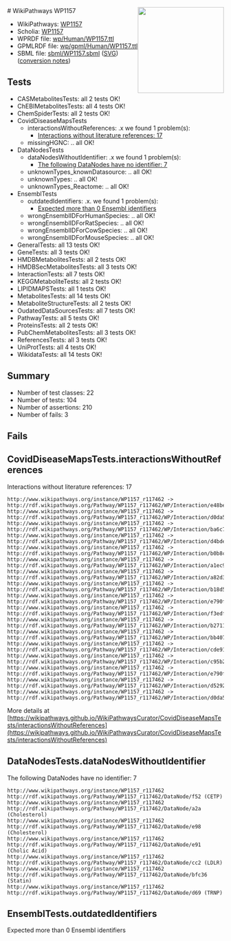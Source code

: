 <img style="float: right; width: 200px" src="../logo.png" />
# WikiPathways WP1157

* WikiPathways: [WP1157](https://identifiers.org/wikipathways:WP1157)
* Scholia: [WP1157](https://scholia.toolforge.org/wikipathways/WP1157)
* WPRDF file: [wp/Human/WP1157.ttl](../wp/Human/WP1157.ttl)
* GPMLRDF file: [wp/gpml/Human/WP1157.ttl](../wp/gpml/Human/WP1157.ttl)
* SBML file: [sbml/WP1157.sbml](../sbml/WP1157.sbml) ([SVG](../sbml/WP1157.svg)) ([conversion notes](../sbml/WP1157.txt))

## Tests
* CASMetabolitesTests: all 2 tests OK!
* ChEBIMetabolitesTests: all 4 tests OK!
* ChemSpiderTests: all 2 tests OK!
* CovidDiseaseMapsTests
    * interactionsWithoutReferences: .x we found 1 problem(s):
        * [Interactions without literature references: 17](#9701cce8)
    * missingHGNC: .. all OK!
* DataNodesTests
    * dataNodesWithoutIdentifier: .x we found 1 problem(s):
        * [The following DataNodes have no identifier: 7](#d2d32fa6)
    * unknownTypes_knownDatasource: .. all OK!
    * unknownTypes: .. all OK!
    * unknownTypes_Reactome: .. all OK!
* EnsemblTests
    * outdatedIdentifiers: .x. we found 1 problem(s):
        * [Expected more than 0 Ensembl identifiers](#f44398b7)
    * wrongEnsemblIDForHumanSpecies: .. all OK!
    * wrongEnsemblIDForRatSpecies: .. all OK!
    * wrongEnsemblIDForCowSpecies: .. all OK!
    * wrongEnsemblIDForMouseSpecies: .. all OK!
* GeneralTests: all 13 tests OK!
* GeneTests: all 3 tests OK!
* HMDBMetabolitesTests: all 2 tests OK!
* HMDBSecMetabolitesTests: all 3 tests OK!
* InteractionTests: all 7 tests OK!
* KEGGMetaboliteTests: all 2 tests OK!
* LIPIDMAPSTests: all 1 tests OK!
* MetabolitesTests: all 14 tests OK!
* MetaboliteStructureTests: all 2 tests OK!
* OudatedDataSourcesTests: all 7 tests OK!
* PathwayTests: all 5 tests OK!
* ProteinsTests: all 2 tests OK!
* PubChemMetabolitesTests: all 3 tests OK!
* ReferencesTests: all 3 tests OK!
* UniProtTests: all 4 tests OK!
* WikidataTests: all 14 tests OK!


## Summary

* Number of test classes: 22
* Number of tests: 104
* Number of assertions: 210
* Number of fails: 3

## Fails

<a name="9701cce8" />

## CovidDiseaseMapsTests.interactionsWithoutReferences

Interactions without literature references: 17
```
http://www.wikipathways.org/instance/WP1157_r117462 -> http://rdf.wikipathways.org/Pathway/WP1157_r117462/WP/Interaction/e48be
http://www.wikipathways.org/instance/WP1157_r117462 -> http://rdf.wikipathways.org/Pathway/WP1157_r117462/WP/Interaction/d0da5_1
http://www.wikipathways.org/instance/WP1157_r117462 -> http://rdf.wikipathways.org/Pathway/WP1157_r117462/WP/Interaction/ba6c7
http://www.wikipathways.org/instance/WP1157_r117462 -> http://rdf.wikipathways.org/Pathway/WP1157_r117462/WP/Interaction/d4bde
http://www.wikipathways.org/instance/WP1157_r117462 -> http://rdf.wikipathways.org/Pathway/WP1157_r117462/WP/Interaction/b0b8c
http://www.wikipathways.org/instance/WP1157_r117462 -> http://rdf.wikipathways.org/Pathway/WP1157_r117462/WP/Interaction/a1ec9
http://www.wikipathways.org/instance/WP1157_r117462 -> http://rdf.wikipathways.org/Pathway/WP1157_r117462/WP/Interaction/a82d3
http://www.wikipathways.org/instance/WP1157_r117462 -> http://rdf.wikipathways.org/Pathway/WP1157_r117462/WP/Interaction/b18d5
http://www.wikipathways.org/instance/WP1157_r117462 -> http://rdf.wikipathways.org/Pathway/WP1157_r117462/WP/Interaction/e790f_1
http://www.wikipathways.org/instance/WP1157_r117462 -> http://rdf.wikipathways.org/Pathway/WP1157_r117462/WP/Interaction/f3edf
http://www.wikipathways.org/instance/WP1157_r117462 -> http://rdf.wikipathways.org/Pathway/WP1157_r117462/WP/Interaction/b2711
http://www.wikipathways.org/instance/WP1157_r117462 -> http://rdf.wikipathways.org/Pathway/WP1157_r117462/WP/Interaction/bb407
http://www.wikipathways.org/instance/WP1157_r117462 -> http://rdf.wikipathways.org/Pathway/WP1157_r117462/WP/Interaction/cde91
http://www.wikipathways.org/instance/WP1157_r117462 -> http://rdf.wikipathways.org/Pathway/WP1157_r117462/WP/Interaction/c95b2
http://www.wikipathways.org/instance/WP1157_r117462 -> http://rdf.wikipathways.org/Pathway/WP1157_r117462/WP/Interaction/e790f_2
http://www.wikipathways.org/instance/WP1157_r117462 -> http://rdf.wikipathways.org/Pathway/WP1157_r117462/WP/Interaction/d5292
http://www.wikipathways.org/instance/WP1157_r117462 -> http://rdf.wikipathways.org/Pathway/WP1157_r117462/WP/Interaction/d0da5_2
```

More details at [https://wikipathways.github.io/WikiPathwaysCurator/CovidDiseaseMapsTests/interactionsWithoutReferences](https://wikipathways.github.io/WikiPathwaysCurator/CovidDiseaseMapsTests/interactionsWithoutReferences)

<a name="d2d32fa6" />

## DataNodesTests.dataNodesWithoutIdentifier

The following DataNodes have no identifier: 7
```
http://www.wikipathways.org/instance/WP1157_r117462 http://rdf.wikipathways.org/Pathway/WP1157_r117462/DataNode/f52 (CETP)
http://www.wikipathways.org/instance/WP1157_r117462 http://rdf.wikipathways.org/Pathway/WP1157_r117462/DataNode/a2a (Cholesterol)
http://www.wikipathways.org/instance/WP1157_r117462 http://rdf.wikipathways.org/Pathway/WP1157_r117462/DataNode/e98 (Cholesterol)
http://www.wikipathways.org/instance/WP1157_r117462 http://rdf.wikipathways.org/Pathway/WP1157_r117462/DataNode/e91 (Cholic Acid)
http://www.wikipathways.org/instance/WP1157_r117462 http://rdf.wikipathways.org/Pathway/WP1157_r117462/DataNode/cc2 (LDLR)
http://www.wikipathways.org/instance/WP1157_r117462 http://rdf.wikipathways.org/Pathway/WP1157_r117462/DataNode/bfc36 (Statin)
http://www.wikipathways.org/instance/WP1157_r117462 http://rdf.wikipathways.org/Pathway/WP1157_r117462/DataNode/d69 (TRNP)
```

<a name="f44398b7" />

## EnsemblTests.outdatedIdentifiers

Expected more than 0 Ensembl identifiers
